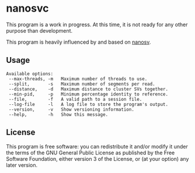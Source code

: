 nanosvc
=======

This program is a work in progress.  At this time, it is not
ready for any other purpose than development.

This program is heavily influenced by and based on 
[nanosv](https://github.com/mroosmalen/nanosv).

Usage
-----

```
Available options:
 --max-threads, -m   Maximum number of threads to use.
 --split,       -s   Maximum number of segments per read.
 --distance,    -d   Maximum distance to cluster SVs together.
 --min-pid,     -p   Minimum percentage identity to reference.
 --file,        -f   A valid path to a session file.
 --log-file     -l   A log file to store the program's output.
 --version,     -v   Show versioning information.
 --help,        -h   Show this message.
 ```

License
-------

This program is free software: you can redistribute it and/or modify
it under the terms of the GNU General Public License as published by
the Free Software Foundation, either version 3 of the License, or
(at your option) any later version.

